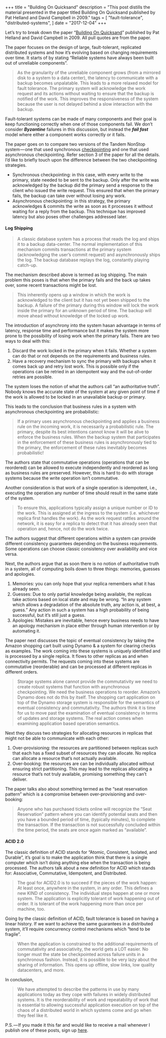 +++
title = "Building On Quicksand"
description = "This post distills the material presented in the paper titled Building On Quicksand published by Pat Helland and David Campbell in 2009."
tags = [
    "fault-tolerance",
    "distributed-systems",
]
date = "2017-12-04"
+++


Let’s try to break down the paper “[Building On Quicksand](http://arxiv.org/ftp/arxiv/papers/0909/0909.1788.pdf)” published by Pat Helland and David Campbell in 2009. All pull quotes are from the paper.

The paper focuses on the design of large, fault-tolerant, replicated distributed systems and how it’s evolving based on changing requirements over time. It starts of by stating “Reliable systems have always been built out of unreliable components”.

> As the granularity of the unreliable component grows (from a mirrored disk to a system to a data center), the latency to communicate with a backup becomes unpalatable. This leads to a more relaxed model for fault tolerance. The primary system will acknowledge the work request and its actions without waiting to ensure that the backup is notified of the work. This improves the responsiveness of the system because the user is not delayed behind a slow interaction with the backup.

Fault-tolerant systems can be made of many components and their goal is keep functioning correctly when one of those components fail. We don’t consider **_Byzantine_** failures in this discussion, but instead the **_fail fast_** model where either a component works correctly or it fails.

The paper goes on to compare two versions of the Tandem NonStop system — one that used synchronous [checkpointing](https://en.wikipedia.org/wiki/Application_checkpointing) and one that used asynchronous checkpointing. Refer section 3 of the paper for all the details. I’d like to briefly touch upon the difference between the two checkpointing strategies.

- Synchronous checkpointing: in this case, with every write to the primary, state needed to be sent to the backup. Only after the write was acknowledged by the backup did the primary send a response to the client who issued the write request. This ensured that when the primary fails, the backup can take over without losing any work.
- Asynchronous checkpointing: in this strategy, the primary acknowledges & commits the write as soon as it processes it without waiting for a reply from the backup. This technique has improved latency but also poses other challenges addressed later.

#### Log Shipping
> A classic database system has a process that reads the log and ships it to a backup data-center. The normal implementation of this mechanism commits transactions at the primary system (acknowledging the user’s commit request) and asynchronously ships the log. The backup database replays the log, constantly playing catch-up.

The mechanism described above is termed as log shipping. The main problem this poses is that when the primary fails and the back up takes over, some recent transactions might be lost.

> This inherently opens up a window in which the work is acknowledged to the client but it has not yet been shipped to the backup. A failure of the primary during this window will lock the work inside the primary for an unknown period of time. The backup will move ahead without knowledge of the locked up work.

The introduction of asynchrony into the system hasan advantage in terms of latency, response time and performance but it makes the system more prone to the possibility of losing work when the primary fails. There are two ways to deal with this:

1. Discard the work locked in the primary when it fails. Whether a system can do that or not depends on the requirements and business rules.
2. Have a recovery mechanism to sync the primary with backups when it comes back up and retry lost work. This is possible only if the operations can be retried in an idempotent way and the out-of-order retries are possible.

The system loses the notion of what the authors call “an authoritative truth”. Nobody knows the accurate state of the system at any given point of time if the work is allowed to be locked in an unavailable backup or primary.

This leads to the conclusion that business rules in a system with asynchronous checkpointing are probabilistic:

> If a primary uses asynchronous checkpointing and applies a business rule on the incoming work, it is necessarily a probabilistic rule. The primary, despite its best intentions cannot know it will be alive to enforce the business rules.
> When the backup system that participates in the enforcement of these business rules is asynchronously tied to the primary, the enforcement of these rules inevitably becomes probabilistic!

The authors state that commutative operations (operations that can be reordered) can be allowed to execute independently and reordered as long as business rules are preserved. However, this is hard to do with storage systems because the write operation isn’t commutative.

Another consideration is that work of a single operation is idempotent, i.e., executing the operation any number of time should result in the same state of the system.

> To ensure this, applications typically assign a unique number or ID to the work. This is assigned at the ingress to the system (i.e. whichever replica first handles the work). As the work request rattles around the network, it is easy for a replica to detect that it has already seen that operation and, hence, not do the work twice.

The authors suggest that different operations within a system can provide different consistency guarantees depending on the business requirements. Some operations can choose classic consistency over availability and vice versa.

Next, the authors argue that as soon there is no notion of authoritative truth in a system, all of computing boils down to three things: memories, guesses and apologies.

1. Memories: you can only hope that your replica remembers what it has already seen.
2. Guesses: Due to only partial knowledge being available, the replicas take actions based on local state and may be wrong. “In any system which allows a degradation of the absolute truth, any action is, at best, a guess.” Any action in such a system has a high probability of being successful, but it’s still just a guess.
3. Apologies: Mistakes are inevitable, hence every business needs to have an apology mechanism in place either through human intervention or by automating it.

The paper next discusses the topic of eventual consistency by taking the Amazon shopping cart built using Dynamo & a system for clearing checks as examples. The work coming into these systems is uniquely identified and is processed by a single replica. It flows to other replicas as and when connectivity permits. The requests coming into these systems are commutative (reorderable) and can be processed at different replicas in different orders.

> Storage systems alone cannot provide the commutativity we need to create robust systems that function with asynchronous checkpointing. We need the business operations to reorder. Amazon’s Dynamo does not do this by itself. The shopping cart application on top of the Dynamo storage system is responsible for the semantics of eventual consistency and commutativity. The authors think it is time for us to move past the examination of eventual consistency in terms of updates and storage systems. The real action comes when examining application based operation semantics.

Next they discuss two strategies for allocating resources in replicas that might not be able to communicate with each other:

1. Over-provisioning: the resources are partitioned between replicas such that each has a fixed subset of resources they can allocate. No replica can allocate a resource that’s not actually available.
2. Over-booking: the resources are can be individually allocated without ensuring strict partitioning. This may lead to the replicas allocating a resource that’s not truly available, promising something they can’t deliver.

The paper talks also about something termed as the “seat reservation pattern” which is a compromise between over-provisioning and over-booking:

> Anyone who has purchased tickets online will recognize the “Seat Reservation” pattern where you can identify potential seats and then you have a bounded period of time, (typically minutes), to complete the transaction. If the transaction is not successfully concluded within the time period, the seats are once again marked as “available”.

#### ACID 2.0

The classic definition of ACID stands for “Atomic, Consistent, Isolated, and Durable”, it’s goal is to make the application think that there is a single computer which isn’t doing anything else when the transaction is being processed. The authors talk about a new definition for ACID which stands for: Associative, Commutative, Idempotent, and Distributed.

> The goal for ACID2.0 is to succeed if the pieces of the work happen: At least once, anywhere in the system, in any order. This defines a new KIND of consistency. The individual steps happen at one or more system. The application is explicitly tolerant of work happening out of order. It is tolerant of the work happening more than once per machine, too.

Going by the classic definition of ACID, fault tolerance is based on having a linear history. If we want to achieve the same guarantees in a distributed system, it’ll require concurrency control mechanisms which “tend to be fragile”.

> When the application is constrained to the additional requirements of commutativity and associativity, the world gets a LOT easier. No longer must the state be checkpointed across failure units in a synchronous fashion. Instead, it is possible to be very lazy about the sharing of information. This opens up offline, slow links, low quality datacenters, and more.

In conclusion,

> We have attempted to describe the patterns in use by many applications today as they cope with failures in widely distributed systems. It is the reorderability of work and repeatability of work that is essential to allowing successful application execution on top of the chaos of a distributed world in which systems come and go when they feel like it.

P.S. — If you made it this far and would like to receive a mail whenever I publish one of these posts, sign up [here](http://eepurl.com/dcHGFP).